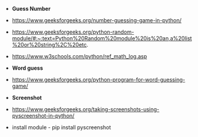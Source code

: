 - **Guess Number**
- https://www.geeksforgeeks.org/number-guessing-game-in-python/
- https://www.geeksforgeeks.org/python-random-module/#:~:text=Python%20Random%20module%20is%20an,a%20list%20or%20string%2C%20etc.
- https://www.w3schools.com/python/ref_math_log.asp

- **Word guess**
- https://www.geeksforgeeks.org/python-program-for-word-guessing-game/

- **Screenshot**
- https://www.geeksforgeeks.org/taking-screenshots-using-pyscreenshot-in-python/
- install module - pip install pyscreenshot
